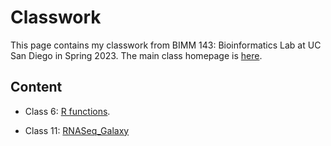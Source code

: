 # Classwork

This page contains my classwork from BIMM 143: Bioinformatics Lab at UC San Diego in Spring 2023. The main class homepage is [here](https://labbioinfo.org). 


## Content 


- Class 6: [R functions](https://github.com/cball26/bimm143/blob/main/class_06/class_06.md).


- Class 11: [RNASeq_Galaxy](https://github.com/cball26/bimm143/blob/main/class_11/class_11_BIMM%20143.pdf)
